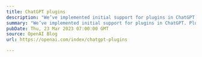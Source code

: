 ```yaml
---
title: ChatGPT plugins
description: "We’ve implemented initial support for plugins in ChatGPT. Plugins are tools designed specifically for language models with safety as a core principle, and help ChatGPT access up-to-date information, run computations, or use third-party services."
summary: "We’ve implemented initial support for plugins in ChatGPT. Plugins are tools designed specifically for language models with safety as a core principle, and help ChatGPT access up-to-date information, run computations, or use third-party services."
pubDate: Thu, 23 Mar 2023 07:00:00 GMT
source: OpenAI Blog
url: https://openai.com/index/chatgpt-plugins

---
```


